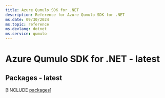 ```yaml
---
title: Azure Qumulo SDK for .NET
description: Reference for Azure Qumulo SDK for .NET
ms.date: 09/30/2024
ms.topic: reference
ms.devlang: dotnet
ms.service: qumulo
---
```

# Azure Qumulo SDK for .NET - latest
## Packages - latest
[!INCLUDE [packages](qumulo-index.md)]